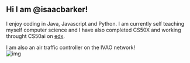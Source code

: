 ## Hi I am @isaacbarker!

I enjoy coding in Java, Javascript and Python. I am currently self teaching myself computer science and I have also completed CS50X and working throught CS50ai on [edx](https://edx.org).

I am also an air traffic controller on the IVAO network! <br/>
![img](http://status.ivao.aero/696484.png?dark=true)
